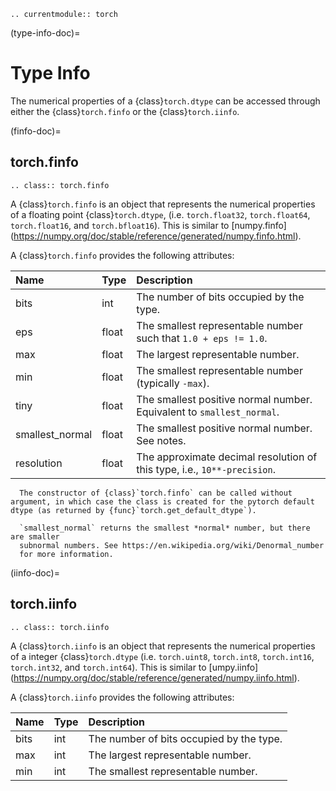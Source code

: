 ```{eval-rst}
.. currentmodule:: torch
```

(type-info-doc)=
# Type Info

The numerical properties of a {class}`torch.dtype` can be accessed through either the {class}`torch.finfo` or the {class}`torch.iinfo`.

(finfo-doc)=
## torch.finfo

```{eval-rst}
.. class:: torch.finfo
```

A {class}`torch.finfo` is an object that represents the numerical properties of a floating point
{class}`torch.dtype`, (i.e. ``torch.float32``, ``torch.float64``, ``torch.float16``, and ``torch.bfloat16``). This is similar to [numpy.finfo] (https://numpy.org/doc/stable/reference/generated/numpy.finfo.html).

A {class}`torch.finfo` provides the following attributes:

| Name            | Type  |  Description                                                               |
| :-------------- | :---- | :------------------------------------------------------------------------- |
| bits            | int   | The number of bits occupied by the type.                                   |
| eps             | float | The smallest representable number such that ``1.0 + eps != 1.0``.          |
| max             | float | The largest representable number.                                          |
| min             | float | The smallest representable number (typically ``-max``).                    |
| tiny            | float | The smallest positive normal number. Equivalent to ``smallest_normal``.    |
| smallest_normal | float | The smallest positive normal number. See notes.                            |
| resolution      | float | The approximate decimal resolution of this type, i.e., ``10**-precision``. |


```{note}
  The constructor of {class}`torch.finfo` can be called without argument, in which case the class is created for the pytorch default dtype (as returned by {func}`torch.get_default_dtype`).
```

```{note}
  `smallest_normal` returns the smallest *normal* number, but there are smaller
  subnormal numbers. See https://en.wikipedia.org/wiki/Denormal_number
  for more information.
```

(iinfo-doc)=
## torch.iinfo

```{eval-rst}
.. class:: torch.iinfo
```

A {class}`torch.iinfo` is an object that represents the numerical properties of a integer
{class}`torch.dtype` (i.e. ``torch.uint8``, ``torch.int8``, ``torch.int16``, ``torch.int32``, and ``torch.int64``). This is similar to [umpy.iinfo] (https://numpy.org/doc/stable/reference/generated/numpy.iinfo.html).

A {class}`torch.iinfo` provides the following attributes:

| Name | Type | Description                              |
| :--- | :--- | :--------------------------------------- |
| bits | int  | The number of bits occupied by the type. |
| max  | int  | The largest representable number.        |
| min  | int  | The smallest representable number.       |
